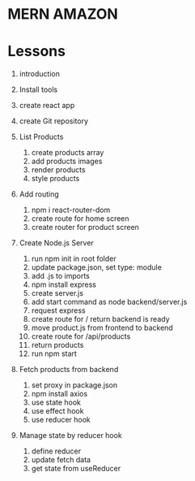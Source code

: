 # MERN AMAZON

# Lessons

1. introduction
2. Install tools
3. create react app
4. create Git repository

5. List Products

   1. create products array
   2. add products images
   3. render products
   4. style products

6. Add routing

   1. npm i react-router-dom
   2. create route for home screen
   3. create router for product screen

7. Create Node.js Server

   1. run npm init in root folder
   2. update package.json, set type: module
   3. add .js to imports
   4. npm install express
   5. create server.js
   6. add start command as node backend/server.js
   7. request express
   8. create route for / return backend is ready
   9. move product.js from frontend to backend
   10. create route for /api/products
   11. return products
   12. run npm start

8. Fetch products from backend

   1. set proxy in package.json
   2. npm install axios
   3. use state hook
   4. use effect hook
   5. use reducer hook

9. Manage state by reducer hook
   1. define reducer
   2. update fetch data
   3. get state from useReducer
